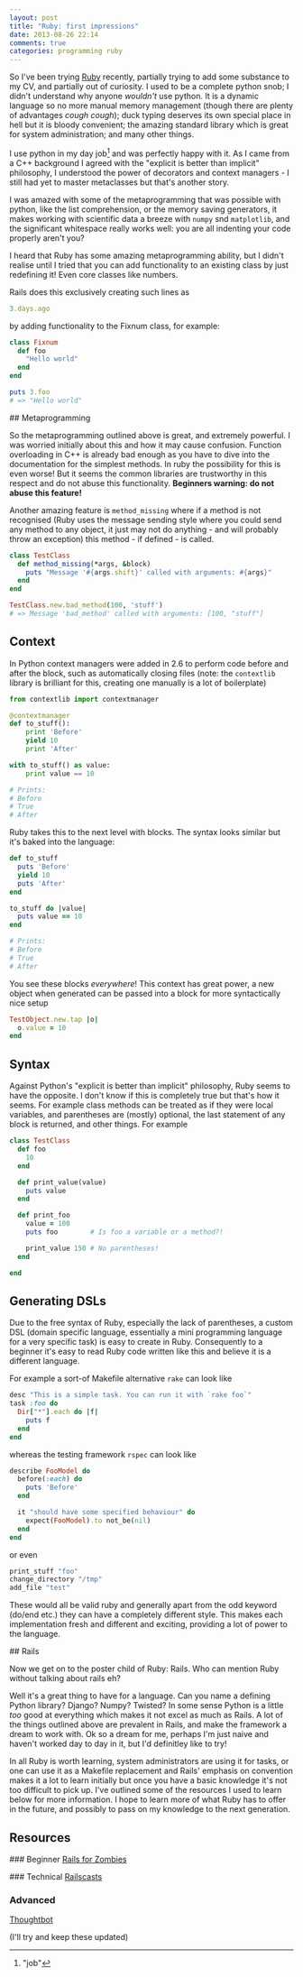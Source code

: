 ```yaml
---
layout: post
title: "Ruby: first impressions"
date: 2013-08-26 22:14
comments: true
categories: programming ruby
---
```


So I've been trying [Ruby](http://www.ruby-lang.org/en/) recently,
partially trying to add some substance to my CV, and partially out of
curiosity. I used to be a complete python snob; I didn't understand
why anyone *wouldn't* use python. It is a dynamic language so no more
manual memory management (though there are plenty of advantages *cough*
*cough*); duck typing deserves its own special place in hell but it
is bloody convenient; the amazing standard library which is great for
system administration; and many other things.

I use python in my day job[^1] and was perfectly happy with it. As I
came from a C++ background I agreed with the "explicit is better than
implicit" philosophy, I understood the power of decorators and context
managers - I still had yet to master metaclasses but that's another
story.

I was amazed with some of the metaprogramming that was possible with
python, like the list comprehension, or the memory saving generators,
it makes working with scientific data a breeze with `numpy` snd
`matplotlib`, and the significant whitespace really works well: you are
all indenting your code properly aren't you?

I heard that Ruby has some amazing metaprogramming ability, but I didn't
realise until I tried that you can add functionality to an existing
class by just redefining it! Even core classes like numbers.

Rails does this exclusively creating such lines as

``` ruby
3.days.ago
```

by adding functionality to the Fixnum class, for example:

``` ruby
class Fixnum
  def foo
    "Hello world"
  end
end

puts 3.foo
# => "Hello world"
```

## Metaprogramming

So the metaprogramming outlined above is great, and extremely powerful.
I was worried initially about this and how it may cause confusion.
Function overloading in C++ is already bad enough as you have to dive
into the documentation for the simplest methods. In ruby the possibility for
this is even worse! But it seems the common libraries are trustworthy in this
respect and do not abuse this functionality. **Beginners warning: do not abuse
this feature!**

Another amazing feature is `method_missing` where if a method is not recognised
(Ruby uses the message sending style where you could send any method to any
object, it just may not do anything - and will probably throw an exception) this
method - if defined - is called.

``` ruby
class TestClass
  def method_missing(*args, &block)
    puts "Message '#{args.shift}' called with arguments: #{args}"
  end
end

TestClass.new.bad_method(100, 'stuff')
# => Message 'bad_method' called with arguments: [100, "stuff"]
```

## Context

In Python context managers were added in 2.6 to perform code before and after
the block, such as automatically closing files (note: the `contextlib` library
is brilliant for this, creating one manually is a lot of boilerplate)

``` python
from contextlib import contextmanager

@contextmanager
def to_stuff():
    print 'Before'
    yield 10
    print 'After'

with to_stuff() as value:
    print value == 10

# Prints:
# Before 
# True
# After
```

Ruby takes this to the next level with blocks. The syntax looks similar but it's
baked into the language:

``` ruby
def to_stuff
  puts 'Before'
  yield 10
  puts 'After'
end

to_stuff do |value|
  puts value == 10
end

# Prints:
# Before 
# True
# After
```

You see these blocks *everywhere*! This context has great power, a new object
when generated can be passed into a block for more syntactically nice setup

``` ruby
TestObject.new.tap |o|
  o.value = 10
end
```
## Syntax

Against Python's "explicit is better than implicit" philosophy, Ruby seems to
have the opposite. I don't know if this is completely true but that's how it
seems. For example class methods can be treated as if they were local variables,
and parentheses are (mostly) optional, the last statement of any block is
returned, and other things. For example

``` ruby
class TestClass
  def foo
    10
  end

  def print_value(value)
    puts value
  end

  def print_foo
    value = 100
    puts foo        # Is foo a variable or a method?!

    print_value 150 # No parentheses!
  end

end
```

## Generating DSLs

Due to the free syntax of Ruby, especially the lack of parentheses, a custom DSL
(domain specific language, essentially a mini programming language for a very
specific task) is easy to create in Ruby. Consequently to a beginner it's
easy to read Ruby code written like this and believe it is a different language.

For example a sort-of Makefile alternative `rake` can look like

``` ruby
desc "This is a simple task. You can run it with `rake foo`"
task :foo do
  Dir["*"].each do |f|
    puts f
  end
end
```

whereas the testing framework `rspec` can look like

``` ruby
describe FooModel do
  before(:each) do
    puts 'Before'
  end

  it "should have some specified behaviour" do
    expect(FooModel).to not_be(nil)
  end
end
```

or even

``` ruby
print_stuff "foo"
change_directory "/tmp"
add_file "test"
```

These would all be valid ruby and generally apart from the odd keyword (do/end
etc.) they can have a completely different style. This makes each implementation
fresh and different and exciting, providing a lot of power to the language.

## Rails

Now we get on to the poster child of Ruby: Rails. Who can mention Ruby without
talking about rails eh?

Well it's a great thing to have for a language. Can you name a defining Python
library? Django? Numpy? Twisted? In some sense Python is a little *too* good at
everything which makes it not excel as much as Rails. A lot of the things
outlined above are prevalent in Rails, and make the framework a dream to work
with. Ok so a dream for me, perhaps I'm just naive and haven't worked day to day
in it, but I'd definitley like to try!

In all Ruby is worth learning, system administrators are using it for tasks, or
one can use it as a Makefile replacement and Rails' emphasis on convention makes
it a lot to learn initially but once you have a basic knowledge it's not too
difficult to pick up. I've outlined some of the resources I used to learn below
for more information. I hope to learn more of what Ruby has to offer in the
future, and possibly to pass on my knowledge to the next generation.

## Resources

### Beginner
[Rails for Zombies](http://railsforzombies.org/)

### Technical
[Railscasts](http://railscasts.com/)

### Advanced
[Thoughtbot](http://robots.thoughtbot.com/)

(I'll try and keep these updated)


[^1]: "job"
